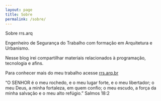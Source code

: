 ```yaml
---
layout: page
title: Sobre
permalink: /sobre/
---
```


Sobre rrs.arq

Engenheiro de Segurança do Trabalho com formação em Arquitetura e Urbanismo.

Nesse blog irei compartilhar materiais relacionados à programação, tecnologia e afins.

Para conhecer mais do meu trabalho acesse [rrs.arq.br](https://rrs.arq.br)

“O SENHOR é o meu rochedo, e o meu lugar forte, e o meu libertador; o meu Deus, a minha fortaleza, em quem confio; o meu escudo, a força da minha salvação e o meu alto refúgio.” Salmos 18:2